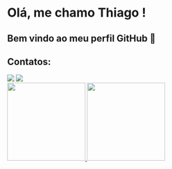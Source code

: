 # Olá, me chamo Thiago ! 
## Bem vindo ao meu perfil GitHub 👋

## Contatos:

<div>
<a href = "mailto:thiago.ctecnico@gmail.com"><img loading="lazy" src="https://img.shields.io/badge/Gmail-D14836?style=for-the-badge&logo=gmail&logoColor=white" target="_blank"></a>
<a href="https://www.linkedin.com/in/thiago-jos%C3%A9-de-oliveira-scaravonatto-924b56204/" target="_blank"><img loading="lazy" src="https://img.shields.io/badge/-LinkedIn-%230077B5?style=for-the-badge&logo=linkedin&logoColor=white" target="_blank"></a>   
</div>


<div>
<a href="https://github.com/thiagosctto">
<img loading="lazy" height="180em" src="https://github-readme-stats.vercel.app/api/top-langs/?username=thiagosctto&layout=compact&langs_count=7&theme=dracula"/>
<img loading="lazy" height="180em" src="https://github-readme-stats.vercel.app/api?username=thiagosctto&show_icons=true&theme=dracula&include_all_commits=true&count_private=true"/>
</div>

